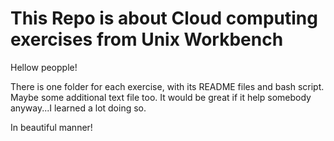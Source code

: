# This Repo is about Cloud computing exercises from Unix Workbench

Hellow peopple!

There is one folder for each exercise, with its README files and bash 
script. Maybe some additional text file too. It would be great if it help
somebody anyway...I learned a lot doing so.

In beautiful manner! 
